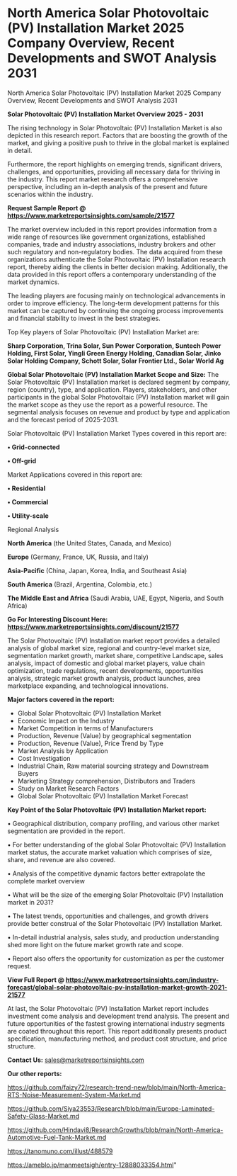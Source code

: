 # North America Solar Photovoltaic (PV) Installation Market 2025 Company Overview, Recent Developments and SWOT Analysis 2031
North America Solar Photovoltaic (PV) Installation Market 2025 Company Overview, Recent Developments and SWOT Analysis 2031

<Strong> Solar Photovoltaic (PV) Installation Market Overview 2025 - 2031</strong>

The rising technology in Solar Photovoltaic (PV) Installation Market is also depicted in this research report. Factors that are boosting the growth of the market, and giving a positive push to thrive in the global market is explained in detail.

Furthermore, the report highlights on emerging trends, significant drivers, challenges, and opportunities, providing all necessary data for thriving in the industry. This report market research offers a comprehensive perspective, including an in-depth analysis of the present and future scenarios within the industry.

<strong>Request Sample Report @ <a href=https://www.marketreportsinsights.com/sample/21577>https://www.marketreportsinsights.com/sample/21577</a></strong>

The market overview included in this report provides information from a wide range of resources like government organizations, established companies, trade and industry associations, industry brokers and other such regulatory and non-regulatory bodies. The data acquired from these organizations authenticate the Solar Photovoltaic (PV) Installation research report, thereby aiding the clients in better decision making. Additionally, the data provided in this report offers a contemporary understanding of the market dynamics.

The leading players are focusing mainly on technological advancements in order to improve efficiency. The long-term development patterns for this market can be captured by continuing the ongoing process improvements and financial stability to invest in the best strategies.

Top Key players of Solar Photovoltaic (PV) Installation Market are:

<strong>Sharp Corporation, Trina Solar, Sun Power Corporation, Suntech Power Holding, First Solar, Yingli Green Energy Holding, Canadian Solar, Jinko Solar Holding Company, Schott Solar, Solar Frontier Ltd., Solar World Ag</strong>

<strong><b>Global Solar Photovoltaic (PV) Installation Market Scope and Size:</b></strong>
The Solar Photovoltaic (PV) Installation market is declared segment by company, region (country), type, and application. Players, stakeholders, and other participants in the global Solar Photovoltaic (PV) Installation market will gain the market scope as they use the report as a powerful resource. The segmental analysis focuses on revenue and product by type and application and the forecast period of 2025-2031.

Solar Photovoltaic (PV) Installation Market Types covered in this report are:

<strong>• Grid-connected

• Off-grid</strong>

Market Applications covered in this report are:

<strong>• Residential

• Commercial

• Utility-scale</strong> 

Regional Analysis

<strong>North America</strong> (the United States, Canada, and Mexico)

<strong>Europe</strong> (Germany, France, UK, Russia, and Italy)

<strong>Asia-Pacific</strong> (China, Japan, Korea, India, and Southeast Asia)

<strong>South America</strong> (Brazil, Argentina, Colombia, etc.)

<strong>The Middle East and Africa</strong> (Saudi Arabia, UAE, Egypt, Nigeria, and South Africa)

<strong>Go For Interesting Discount Here: <a href=https://www.marketreportsinsights.com/discount/21577>https://www.marketreportsinsights.com/discount/21577</a></strong>

The Solar Photovoltaic (PV) Installation market report provides a detailed analysis of global market size, regional and country-level market size, segmentation market growth, market share, competitive Landscape, sales analysis, impact of domestic and global market players, value chain optimization, trade regulations, recent developments, opportunities analysis, strategic market growth analysis, product launches, area marketplace expanding, and technological innovations.

<strong><b>Major factors covered in the report:</b></strong>
<ul>
  <li>Global Solar Photovoltaic (PV) Installation Market </li>
  <li>Economic Impact on the Industry</li>
  <li>Market Competition in terms of Manufacturers</li>
  <li>Production, Revenue (Value) by geographical segmentation</li>
  <li>Production, Revenue (Value), Price Trend by Type</li>
  <li>Market Analysis by Application</li>
  <li>Cost Investigation</li>
  <li>Industrial Chain, Raw material sourcing strategy and Downstream Buyers</li>
  <li>Marketing Strategy comprehension, Distributors and Traders</li>
  <li>Study on Market Research Factors</li>
  <li>Global Solar Photovoltaic (PV) Installation Market Forecast</li>
</ul>

<strong><b>Key Point of the Solar Photovoltaic (PV) Installation Market report:</b></strong>

• Geographical distribution, company profiling, and various other market segmentation are provided in the report.

• For better understanding of the global Solar Photovoltaic (PV) Installation market status, the accurate market valuation which comprises of size, share, and revenue are also covered.

• Analysis of the competitive dynamic factors better extrapolate the complete market overview

• What will be the size of the emerging Solar Photovoltaic (PV) Installation market in 2031?

• The latest trends, opportunities and challenges, and growth drivers provide better construal of the Solar Photovoltaic (PV) Installation Market.

• In-detail industrial analysis, sales study, and production understanding shed more light on the future market growth rate and scope.

• Report also offers the opportunity for customization as per the customer request.

<strong><b>View Full Report @ <a href=https://www.marketreportsinsights.com/industry-forecast/global-solar-photovoltaic-pv-installation-market-growth-2021-21577>https://www.marketreportsinsights.com/industry-forecast/global-solar-photovoltaic-pv-installation-market-growth-2021-21577</a></b></strong>


At last, the Solar Photovoltaic (PV) Installation Market report includes investment come analysis and development trend analysis. The present and future opportunities of the fastest growing international industry segments are coated throughout this report. This report additionally presents product specification, manufacturing method, and product cost structure, and price structure.

<strong>Contact Us:</strong>
sales@marketreportsinsights.com

<strong>Our other reports:</strong>

<a href=https://github.com/faizy72/research-trend-new/blob/main/North-America-RTS-Noise-Measurement-System-Market.md>https://github.com/faizy72/research-trend-new/blob/main/North-America-RTS-Noise-Measurement-System-Market.md</a>

<a href=https://github.com/Siya23553/Research/blob/main/Europe-Laminated-Safety-Glass-Market.md>https://github.com/Siya23553/Research/blob/main/Europe-Laminated-Safety-Glass-Market.md</a>

<a href=https://github.com/Hindavi8/ResearchGrowths/blob/main/North-America-Automotive-Fuel-Tank-Market.md>https://github.com/Hindavi8/ResearchGrowths/blob/main/North-America-Automotive-Fuel-Tank-Market.md</a>

<a href=https://tanomuno.com/illust/488579>https://tanomuno.com/illust/488579</a>

<a href=https://ameblo.jp/manmeetsigh/entry-12888033354.html>https://ameblo.jp/manmeetsigh/entry-12888033354.html</a>"
